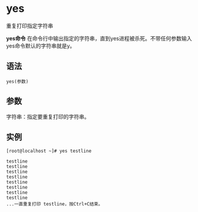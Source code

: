 # yes

重复打印指定字符串


**yes命令** 在命令行中输出指定的字符串，直到yes进程被杀死。不带任何参数输入yes命令默认的字符串就是y。

##  语法

```
yes(参数)
```

##  参数

字符串：指定要重复打印的字符串。

##  实例

```
[root@localhost ~]# yes testline

testline
testline
testline
testline
testline
testline
testline
testline
...一直重复打印 testline，按Ctrl+C结束。
```



